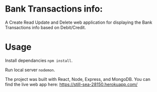# Bank Transactions info:
A Create Read Update and Delete web application for displaying the Bank Transactions info based on Debit/Credit.

# Usage

Install dependancies `npm install`.

Run local server `nodemon`.


The project was built with React, Node, Express, and MongoDB. You can find the live web app here: https://still-sea-28150.herokuapp.com/
